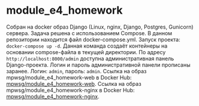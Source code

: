 # module_e4_homework
Собран на docker образ Django (Linux, nginx, Django, Postgres, Gunicorn) сервера.
Задача решена с использованием Compose. В данном репозитории находится файл docker-compose.yml.
Запуск проекта: <code>docker-compose up -d</code>.
Данная команда создаёт контейнеры на основании compose-файла в текущей директории.
По адресу <code>http://localhost:8000/admin</code> доступна административная панель Django-проекта.
Логин и пароль административной панели прописаны заранее. Логин: <code>admin</code>, пароль: <code>admin</code>.
Ссылка на образ mpwsg/module_e4_homework-web в Docker Hub:
<a href="https://hub.docker.com/repository/docker/mpwsg/module_e4_homework-web/general">mpwsg/module_e4_homework-web</a>.
Ссылка на образ mpwsg/module_e4_homework-nginx в Docker Hub:
<a href="https://hub.docker.com/repository/docker/mpwsg/module_e4_homework-nginx/general">mpwsg/module_e4_homework-nginx</a>.
